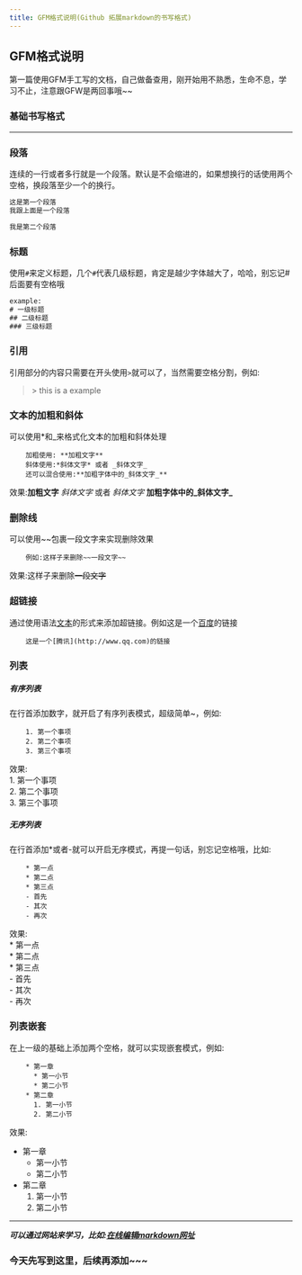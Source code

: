 ```yaml
---
title: GFM格式说明(Github 拓展markdown的书写格式)
---
```

## GFM格式说明  
第一篇使用GFM手工写的文档，自己做备查用，刚开始用不熟悉，生命不息，学习不止，注意跟GFW是两回事哦~~

### 基础书写格式
***
### 段落

连续的一行或者多行就是一个段落。默认是不会缩进的，如果想换行的话使用两个空格，换段落至少一个的换行。  
~~~~ html
这是第一个段落  
我跟上面是一个段落

我是第二个段落
~~~~


### 标题
使用`#`来定义标题，几个`#`代表几级标题，肯定是越少字体越大了，哈哈，别忘记#后面要有空格哦
~~~ html
example:  
# 一级标题  
## 二级标题  
### 三级标题
~~~

### 引用
引用部分的内容只需要在开头使用`>`就可以了，当然需要空格分割，例如:
> \> this is a example

### 文本的加粗和斜体
可以使用*和_来格式化文本的加粗和斜体处理
~~~
    加粗使用: **加粗文字**
    斜体使用:*斜体文字* 或者 _斜体文字_
    还可以混合使用:**加粗字体中的_斜体文字_**
~~~
效果:**加粗文字**  *斜体文字* 或者 _斜体文字_   **加粗字体中的_斜体文字_**

### 删除线
可以使用~~包裹一段文字来实现删除效果
~~~
    例如:这样子来删除~~一段文字~~
~~~
效果:这样子来删除~~一段文字~~

### 超链接
通过使用语法[文本](url)的形式来添加超链接。例如这是一个[百度](http://www.baidu.com)的链接
~~~
    这是一个[腾讯](http://www.qq.com)的链接
~~~

### 列表
##### 有序列表
在行首添加数字，就开启了有序列表模式，超级简单~，例如:
~~~
    1. 第一个事项
    2. 第二个事项
    3. 第三个事项
~~~
效果:  
    1. 第一个事项  
    2. 第二个事项  
    3. 第三个事项  
    
    
##### 无序列表
在行首添加*或者-就可以开启无序模式，再提一句话，别忘记空格哦，比如:
~~~
    * 第一点
    * 第二点
    * 第三点
    - 首先
    - 其次
    - 再次
~~~
效果:  
    * 第一点  
    * 第二点  
    * 第三点  
    - 首先  
    - 其次  
    - 再次  
    
### 列表嵌套
在上一级的基础上添加两个空格，就可以实现嵌套模式，例如:
~~~
    * 第一章
      * 第一小节
      * 第二小节
    * 第二章
      1. 第一小节
      2. 第二小节
~~~
效果:  
* 第一章  
  * 第一小节  
  * 第二小节  
* 第二章  
  1. 第一小节  
  2. 第二小节  

------
***可以通过网站来学习，比如:[在线编辑markdown网址](https://www.mdeditor.com/)***
### 今天先写到这里，后续再添加~~~
